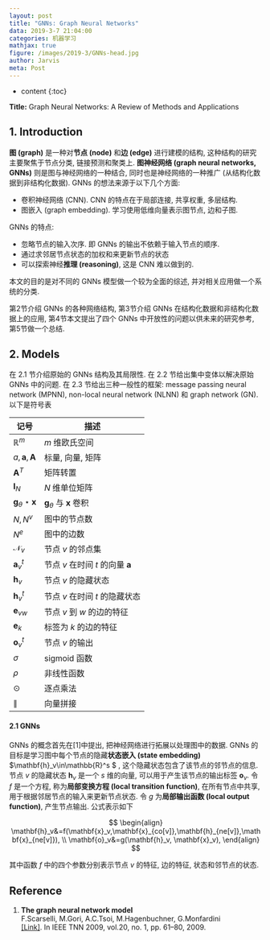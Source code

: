 ```yaml
---
layout: post
title: "GNNs: Graph Neural Networks"
data: 2019-3-7 21:04:00
categories: 机器学习
mathjax: true
figure: /images/2019-3/GNNs-head.jpg
author: Jarvis
meta: Post
---
```


* content
{:toc}



**Title:** Graph Neural Networks: A Review of Methods and Applications

## 1. Introduction

**图 (graph)** 是一种对**节点 (node)** 和**边 (edge)** 进行建模的结构, 这种结构的研究主要聚焦于节点分类, 链接预测和聚类上. **图神经网络 (graph neural networks, GNNs)** 则是图与神经网络的一种结合, 同时也是神经网络的一种推广 (从结构化数据到非结构化数据). GNNs 的想法来源于以下几个方面:

- 卷积神经网络 (CNN). CNN 的特点在于局部连接, 共享权重, 多层结构. 
- 图嵌入 (graph embedding). 学习使用低维向量表示图节点, 边和子图.

GNNs 的特点: 

* 忽略节点的输入次序. 即 GNNs 的输出不依赖于输入节点的顺序.
* 通过求邻居节点状态的加权和来更新节点的状态
* 可以探索神经**推理 (reasoning)**, 这是 CNN 难以做到的.

本文的目的是对不同的 GNNs 模型做一个较为全面的综述, 并对相关应用做一个系统的分类. 

第2节介绍 GNNs 的各种网络结构, 第3节介绍 GNNs 在结构化数据和非结构化数据上的应用, 第4节本文提出了四个 GNNs 中开放性的问题以供未来的研究参考, 第5节做一个总结.

## 2. Models

在 2.1 节介绍原始的 GNNs 结构及其局限性. 在 2.2 节给出集中变体以解决原始 GNNs 中的问题. 在 2.3 节给出三种一般性的框架: message passing neural network (MPNN), non-local neural network (NLNN) 和 graph network (GN). 以下是符号表

| 记号                   | 描述                             |
| ---------------------- | -------------------------------- |
| $\mathbb{R}^m$         | $m$ 维欧氏空间                   |
| $a, \mathbf{a}, \mathbf{A}$          | 标量, 向量, 矩阵                 |
| $\mathbf{A}^T$                | 矩阵转置                         |
| $\mathbf{I}_N$                | $N$ 维单位矩阵                   |
| $\mathbf{g}_{\theta}\star\mathbf{x}$ | $\mathbf{g}_{\theta}$ 与 $\mathbf{x}$ 卷积     |
| $N, N^v$               | 图中的节点数                     |
| $N^e$                  | 图中的边数                       |
| $\mathcal{N}_v$        | 节点 $v$ 的邻点集                |
| $\mathbf{a}_v^t$              | 节点 $v$ 在时间 $t$ 的向量 $\mathbf{a}$ |
| $\mathbf{h}_v$                | 节点 $v$ 的隐藏状态              |
| $\mathbf{h}_v^t$              | 节点 $v$ 在时间 $t$ 的隐藏状态   |
| $\mathbf{e}_{vw}$             | 节点 $v$ 到 $w$ 的边的特征       |
| $\mathbf{e}_k$                | 标签为 $k$ 的边的特征            |
| $\mathbf{o}_v^t$              | 节点 $v$ 的输出                  |
| $\sigma$               | sigmoid 函数                     |
| $\rho$                 | 非线性函数                       |
| $\odot$                | 逐点乘法                         |
| $\parallel$            | 向量拼接                         |

#### 2.1 GNNs

GNNs 的概念首先在[1]中提出, 把神经网络进行拓展以处理图中的数据. GNNs 的目标是学习图中每个节点的隐藏**状态嵌入 (state embedding)** $\mathbf{h}_v\in\mathbb{R}^s $ ,  这个隐藏状态包含了该节点的邻节点的信息. 节点 $v$ 的隐藏状态 $\mathbf{h}_v$ 是一个 $s$ 维的向量, 可以用于产生该节点的输出标签 $\mathbf{o}_v$. 令 $f$ 是一个方程, 称为**局部变换方程 (local transition function)**, 在所有节点中共享, 用于根据邻居节点的输入来更新节点状态. 令 $g$ 为**局部输出函数 (local output function)**, 产生节点输出. 公式表示如下

$$
\begin{align}
\mathbf{h}_v&=f(\mathbf{x}_v,\mathbf{x}_{co[v]},\mathbf{h}_{ne[v]},\mathbf{x}_{ne[v]}), \\
\mathbf{o}_v&=g(\mathbf{h}_v, \mathbf{x}_v),
\end{align}
$$

其中函数 $f$ 中的四个参数分别表示节点 $v$ 的特征, 边的特征, 状态和邻节点的状态. 



## Reference

1. **The graph neural network model**<br />
   F.Scarselli, M.Gori, A.C.Tsoi, M.Hagenbuchner, G.Monfardini<br />
   [[Link]](https://ieeexplore.ieee.org/abstract/document/4700287/). In IEEE TNN 2009, vol.20, no. 1, pp. 61–80, 2009.

